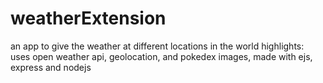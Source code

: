 # weatherExtension
an app to give the weather at different locations in the world
highlights: uses open weather api, geolocation, and pokedex images,
made with ejs, express and nodejs
